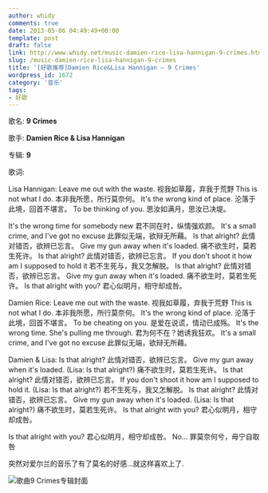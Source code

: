 ```yaml
---
author: whidy
comments: true
date: 2013-05-06 04:49:49+00:00
template: post
draft: false
link: http://www.whidy.net/music-damien-rice-lisa-hannigan-9-crimes.html
slug: /music-damien-rice-lisa-hannigan-9-crimes
title: '[好歌推荐]Damien Rice&Lisa Hannigan – 9 Crimes'
wordpress_id: 1672
category: '音乐'
tags:
- 好歌
---
```


歌名: **9 Crimes**

歌手: **Damien Rice & Lisa Hannigan**

专辑: **9**

歌词:

Lisa Hannigan:
Leave me out with the waste.
视我如草履，弃我于荒野
This is not what I do.
本非我所愿，所行莫奈何。
It's the wrong kind of place.
沦落于此境，回首不堪言。
To be thinking of you.
思汝如满月，思汝已决堤。

<!-- more -->

It's the wrong time for somebody new
君不同在时，纵情强欢颜。
It's a small crime, and I've got no excuse
此罪似无端，欲辩无所藉。
Is that alright?
此情对错否，欲辨已忘言。
Give my gun away when it's loaded.
痛不欲生时，莫若生死许。
Is that alright?
此情对错否，欲辨已忘言。
If you don't shoot it how am I supposed to hold it
若不生死与，我又怎解脱。
Is that alright?
此情对错否，欲辨已忘言。
Give my gun away when it's loaded.
痛不欲生时，莫若生死许。
Is that alright with you?
君心似明月，相守却成咎。

Damien Rice:
Leave me out with the waste.
视我如草履，弃我于荒野
This is not what I do.
本非我所愿，所行莫奈何。
It's the wrong kind of place.
沦落于此境，回首不堪言。
To be cheating on you.
是爱在说谎，情动已成殇。
It's the wrong time. She's pulling me through.
君为何不在？她诱我狂欢。
It's a small crime, and I've got no excuse
此罪似无端，欲辩无所藉。

Damien & Lisa:
Is that alright?
此情对错否，欲辨已忘言。
Give my gun away when it's loaded. (Lisa: Is that alright?)
痛不欲生时，莫若生死许。
Is that alright?
此情对错否，欲辨已忘言。
If you don't shoot it how am I supposed to hold it. (Lisa: Is that alright?)
若不生死与，我又怎解脱。
Is that alright?
此情对错否，欲辨已忘言。
Give my gun away when it's loaded. (Lisa: Is that alright?)
痛不欲生时，莫若生死许。
Is that alright with you?
君心似明月，相守却成咎。

Is that alright with you?
君心似明月，相守却成咎。
No…
罪莫奈何兮，毋宁自取咎

突然对爱尔兰的音乐了有了莫名的好感...就这样喜欢上了.

![歌曲9 Crimes专辑封面](https://www.whidy.net/wp-content/uploads/2013/05/9.jpg)


